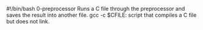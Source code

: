 #!/bin/bash
0-preprocessor	Runs a C file through the preprocessor and saves the result into another file.
gcc -c $CFILE: script that compiles a C file but does not link.
